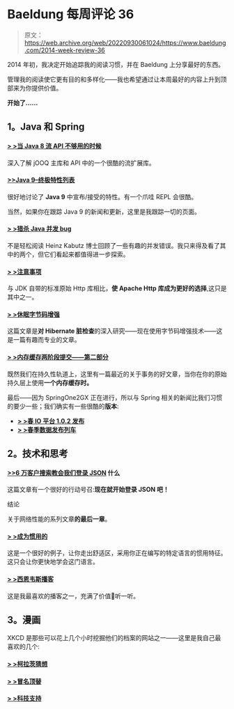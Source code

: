 # Baeldung 每周评论 36

> 原文：<https://web.archive.org/web/20220930061024/https://www.baeldung.com/2014-week-review-36>

2014 年初，我决定开始追踪我的阅读习惯，并在 Baeldung 上分享最好的东西。

管理我的阅读使它更有目的和多样化——我也希望通过让本周最好的内容上升到顶部来为你提供价值。

**开始了……**

## **1。Java 和 Spring**

#### **[> >当 Java 8 流 API 不够用的时候](https://web.archive.org/web/20220521230430/http://blog.jooq.org/2014/09/10/when-the-java-8-streams-api-is-not-enough/)**

深入了解 jOOQ 主库和 API 中的一个很酷的流扩展库。

#### **[>>Java 9–终极特性列表](https://web.archive.org/web/20220521230430/http://www.takipiblog.com/java-9-the-ultimate-feature-list/)**

很好地讨论了 **Java 9** 中宣布/接受的特性。有一个爪哇 REPL 会很酷。

当然，如果你在跟踪 Java 9 的新闻和更新，这里是我跟踪一切的页面。

#### **[> >猎杀 Java 并发 bug](https://web.archive.org/web/20220521230430/http://www.infoq.com/articles/Hunting-Concurrency-Bugs-1)**

不是轻松阅读 Heinz Kabutz 博士回顾了一些有趣的并发错误。我只来得及看了其中的两个，但它们看起来都值得进一步探索。

#### **[> >注意事项](https://web.archive.org/web/20220521230430/http://techblog.bozho.net/?p=1508)**

与 JDK 自带的标准原始 Http 库相比，**使 Apache Http 库成为更好的选择**,这只是其中之一。

#### **[> >休眠字节码增强](https://web.archive.org/web/20220521230430/http://vladmihalcea.com/2014/09/08/hibernate-bytecode-enhancement/)**

这篇文章是**对 Hibernate 脏检查**的深入研究——现在使用字节码增强技术——这是一篇有趣而专业的文章。

#### **[> >内存缓存两阶段提交——第二部分](https://web.archive.org/web/20220521230430/https://gridgain.blogspot.com/2014/09/two-phase-commit-for-in-memory-caches.html)**

既然我们在持久性轨道上，这里有一篇最近的关于事务的好文章，当你在你的原始持久层上使用**一个内存缓存时。**

最后——因为 SpringOne2GX 正在进行，所以与 Spring 相关的新闻比我们习惯的要少一些；我们确实有一些很酷的**版本**:

*   **[> >春 IO 平台 1.0.2 发布](https://web.archive.org/web/20220521230430/https://spring.io/blog/2014/09/07/spring-io-platform-1-0-2-released)**
*   **[> >春季数据发布列车](https://web.archive.org/web/20220521230430/https://spring.io/blog/2014/09/09/spring-data-release-train-evans-goes-ga)**

## **2。技术和思考**

#### **[>>6 万客户搜索教会我们登录 JSON](https://web.archive.org/web/20220521230430/https://www.loggly.com/blog/what-60000-customer-searches-taught-us-about-logging-in-json/)** 什么

这篇文章有一个很好的行动号召:**现在就开始登录 JSON 吧！**

结论

关于网络性能的系列文章**的最后一章**。

#### **[> >成为惯用的](https://web.archive.org/web/20220521230430/http://www.daedtech.com/be-idiomatic)**

这是一个很好的例子，让你走出舒适区，采用你正在编写的特定语言的惯用特征。这只会让你更快地学会这门语言。

#### **[> >西恩韦斯播客](https://web.archive.org/web/20220521230430/http://seanwes.com/podcast/)**

这是我最喜欢的播客之一，充满了价值🙂听一听。

## **3。漫画**

XKCD 是那些可以花上几个小时挖掘他们的档案的网站之一——这里是我自己最喜欢的几个:

#### **[> >柯拉茨猜想](https://web.archive.org/web/20220521230430/https://xkcd.com/710/)**

#### **[> >冒名顶替](https://web.archive.org/web/20220521230430/https://xkcd.com/451/)**

#### **[> >科技支持](https://web.archive.org/web/20220521230430/https://xkcd.com/806/)**